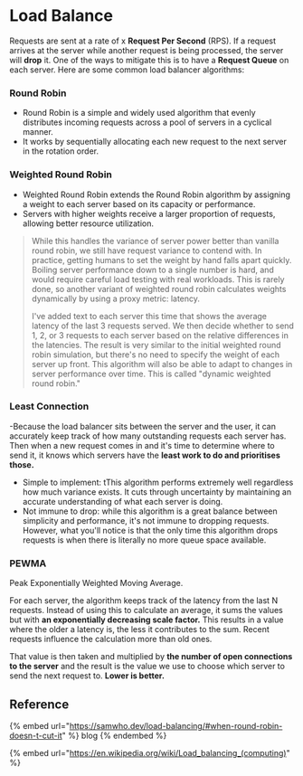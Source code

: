 # Load Balance

Requests are sent at a rate of x **Request Per Second** (RPS). If a request arrives at the server while another request is being processed, the server will **drop** it. One of the ways to mitigate this is to have a **Request Queue** on each server. Here are some common load balancer algorithms:

### Round Robin

* Round Robin is a simple and widely used algorithm that evenly distributes incoming requests across a pool of servers in a cyclical manner.
* It works by sequentially allocating each new request to the next server in the rotation order.

### Weighted Round Robin

* Weighted Round Robin extends the Round Robin algorithm by assigning a weight to each server based on its capacity or performance.
* Servers with higher weights receive a larger proportion of requests, allowing better resource utilization.

> While this handles the variance of server power better than vanilla round robin, we still have request variance to contend with. In practice, getting humans to set the weight by hand falls apart quickly. Boiling server performance down to a single number is hard, and would require careful load testing with real workloads. This is rarely done, so another variant of weighted round robin calculates weights dynamically by using a proxy metric: latency.
>
>
>
> I've added text to each server this time that shows the average latency of the last 3 requests served. We then decide whether to send 1, 2, or 3 requests to each server based on the relative differences in the latencies. The result is very similar to the initial weighted round robin simulation, but there's no need to specify the weight of each server up front. This algorithm will also be able to adapt to changes in server performance over time. This is called "dynamic weighted round robin."

### Least Connection

\-Because the load balancer sits between the server and the user, it can accurately keep track of how many outstanding requests each server has. Then when a new request comes in and it's time to determine where to send it, it knows which servers have the **least work to do and prioritises those.**

* Simple to implement: tThis algorithm performs extremely well regardless how much variance exists. It cuts through uncertainty by maintaining an accurate understanding of what each server is doing.
* Not immune to drop: while this algorithm is a great balance between simplicity and performance, it's not immune to dropping requests. However, what you'll notice is that the only time this algorithm drops requests is when there is literally no more queue space available.

### PEWMA

Peak Exponentially Weighted Moving Average.

For each server, the algorithm keeps track of the latency from the last N requests. Instead of using this to calculate an average, it sums the values but with **an exponentially decreasing scale factor.** This results in a value where the older a latency is, the less it contributes to the sum. Recent requests influence the calculation more than old ones.

That value is then taken and multiplied by **the number of open connections to the server** and the result is the value we use to choose which server to send the next request to. **Lower is better.**

## Reference

{% embed url="https://samwho.dev/load-balancing/#when-round-robin-doesn-t-cut-it" %}
blog
{% endembed %}

{% embed url="https://en.wikipedia.org/wiki/Load_balancing_(computing)" %}

